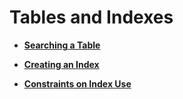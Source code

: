 # Tables and Indexes<a name="EN-US_TOPIC_0289900304"></a>

-   **[Searching a Table](searching-a-table.md)**  

-   **[Creating an Index](creating-an-index.md)**  

-   **[Constraints on Index Use](constraints-on-index-use.md)**  


